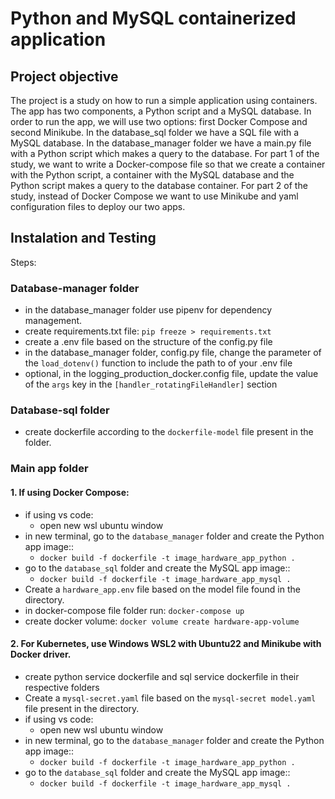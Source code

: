 # Python and MySQL containerized application

## Project objective
The project is a study on how to run a simple application using containers. The app has two components, a Python script and a MySQL database. In order to run the app, we will use two options: first Docker Compose and second Minikube.
In the database_sql folder we have a SQL file with a MySQL database. In the database_manager folder we have a main.py file with a Python script which makes a query to the database.
For part 1 of the study, we want to write a Docker-compose file so that we create a container with the Python script, a container with the MySQL database and the Python script makes a query to the database container.
For part 2 of the study, instead of Docker Compose we want to use Minikube and yaml configuration files to deploy our two apps.

## Instalation and Testing

Steps:

### Database-manager folder
- in the database_manager folder use pipenv for dependency management.
- create requirements.txt file: `pip freeze > requirements.txt`
- create a .env file based on the structure of the config.py file
- in the database_manager folder, config.py file, change the parameter of the `load_dotenv()` function to include the path to of your .env file
- optional, in the logging_production_docker.config file, update the value of the `args` key in the `[handler_rotatingFileHandler]` section

### Database-sql folder
- create dockerfile according to the `dockerfile-model` file present in the folder.

### Main app folder

#### 1. If using Docker Compose:
- if using vs code:
    - open new wsl ubuntu window
- in new terminal, go to the `database_manager` folder and create the Python app image::
    - `docker build -f dockerfile -t image_hardware_app_python .`
- go to the `database_sql` folder and create the MySQL app image::
    - `docker build -f dockerfile -t image_hardware_app_mysql .` 
- Create a `hardware_app.env` file based on the model file found in the directory.
- in docker-compose file folder run:
    `docker-compose up`
- create docker volume:
    `docker volume create hardware-app-volume`

#### 2. For Kubernetes, use Windows WSL2 with Ubuntu22 and Minikube with Docker driver.
- create python service dockerfile and sql service dockerfile in their respective folders
- Create a `mysql-secret.yaml` file based on the `mysql-secret model.yaml` file present in the directory.
- if using vs code:
    - open new wsl ubuntu window
- in new terminal, go to the `database_manager` folder and create the Python app image::
    - `docker build -f dockerfile -t image_hardware_app_python .`
- go to the `database_sql` folder and create the MySQL app image::
    - `docker build -f dockerfile -t image_hardware_app_mysql .` 

